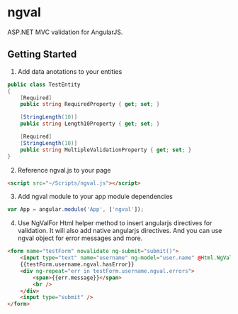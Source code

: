 ngval
=====

ASP.NET MVC validation for AngularJS.
## Getting Started
1. Add data anotations to your entities
```c#
public class TestEntity
{
    [Required]
    public string RequiredProperty { get; set; }

    [StringLength(10)]
    public string Length10Property { get; set; }

    [Required]
    [StringLength(10)]
    public string MultipleValidationProperty { get; set; }
}
```
2. Reference ngval.js to your page
```html
<script src="~/Scripts/ngval.js"></script>
```

3. Add ngval module to your app module dependencies
```javascript
var App = angular.module('App', ['ngval']);
```

4. Use NgValFor Html helper method to insert angularjs directives for validation. It will also add native angularjs directives. And you can use ngval object for error messages and more.

```html
<form name="testForm" novalidate ng-submit="submit()">
    <input type="text" name="username" ng-model="user.name" @Html.NgValFor(u => u.RequiredProperty) />
    {{testForm.username.ngval.hasError}}
    <div ng-repeat="err in testForm.username.ngval.errors">
        <span>{{err.message}}</span>
        <br />
    </div>
    <input type="submit" />
</form>
```

